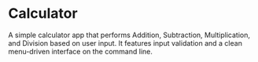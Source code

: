 # Calculator
A simple calculator app that performs Addition, Subtraction, Multiplication, and Division based on user input. It features input validation and a clean menu-driven interface on the command line.
